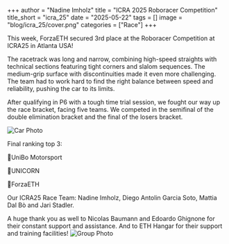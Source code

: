 +++
author = "Nadine Imholz"
title = "ICRA 2025 Roboracer Competition"
title_short = "icra_25"
date = "2025-05-22"
tags = []
image = "blog/icra_25/cover.png"
categories = ["Race"]
+++


This week, ForzaETH secured 3rd place at the Roboracer Competition at ICRA25 in Atlanta USA!

The racetrack was long and narrow, combining high-speed straights with technical sections featuring tight corners and slalom sequences. The medium-grip surface with discontinuities made it even more challenging. The team had to work hard to find the right balance between speed and reliability, pushing the car to its limits.

After qualifying in P6 with a tough time trial session, we fought our way up the race bracket, facing five teams. We competed in the semifinal of the double elimination bracket and the final of the losers bracket.

![Car Photo](car.png)

Final ranking top 3:

🥇UniBo Motorsport

🥈UNICORN

🥉ForzaETH

Our ICRA25 Race Team: Nadine Imholz, Diego Antolin Garcia Soto, Mattia Dal Bò and Jari Stadler.

A huge thank you as well to Nicolas Baumann and Edoardo Ghignone for their constant support and assistance. And to ETH Hangar for their support and training facilities!
![Group Photo](team.png)

